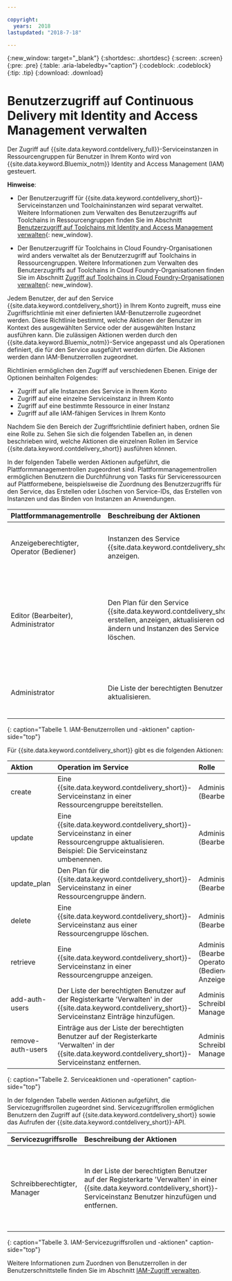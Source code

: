 ```yaml
---

copyright:
  years:  2018
lastupdated: "2018-7-18"

---
```


{:new_window: target="_blank"}
{:shortdesc: .shortdesc}
{:screen: .screen}
{:pre: .pre}
{:table: .aria-labeledby="caption"}
{:codeblock: .codeblock}
{:tip: .tip}
{:download: .download}


# Benutzerzugriff auf Continuous Delivery mit Identity and Access Management verwalten

Der Zugriff auf {{site.data.keyword.contdelivery_full}}-Serviceinstanzen in Ressourcengruppen für Benutzer in Ihrem Konto wird von {{site.data.keyword.Bluemix_notm}} Identity and Access Management (IAM) gesteuert. 

**Hinweise**: 

* Der Benutzerzugriff für {{site.data.keyword.contdelivery_short}}-Serviceinstanzen und Toolchaininstanzen wird separat verwaltet. Weitere Informationen zum Verwalten des Benutzerzugriffs auf Toolchains in Ressourcengruppen finden Sie im Abschnitt [Benutzerzugriff auf Toolchains mit Identity and Access Management verwalten](/docs/services/ContinuousDelivery/toolchains_iam_security.html){: new_window}.

* Der Benutzerzugriff für Toolchains in Cloud Foundry-Organisationen wird anders verwaltet als der Benutzerzugriff auf Toolchains in Ressourcengruppen. Weitere Informationen zum Verwalten des Benutzerzugriffs auf Toolchains in Cloud Foundry-Organisationen finden Sie im Abschnitt [Zugriff auf Toolchains in Cloud Foundry-Organisationen verwalten](/docs/services/ContinuousDelivery/toolchains_using.html#managing_access_orgs){: new_window}.

Jedem Benutzer, der auf den Service {{site.data.keyword.contdelivery_short}} in Ihrem Konto zugreift, muss eine Zugriffsrichtlinie mit einer definierten IAM-Benutzerrolle zugeordnet werden. Diese Richtlinie bestimmt, welche Aktionen der Benutzer im Kontext des ausgewählten Service oder der ausgewählten Instanz ausführen kann. Die zulässigen Aktionen werden durch den {{site.data.keyword.Bluemix_notm}}-Service angepasst und als Operationen definiert, die für den Service ausgeführt werden dürfen. Die Aktionen werden dann IAM-Benutzerrollen zugeordnet.

Richtlinien ermöglichen den Zugriff auf verschiedenen Ebenen. Einige der Optionen beinhalten Folgendes: 

* Zugriff auf alle Instanzen des Service in Ihrem Konto
* Zugriff auf eine einzelne Serviceinstanz in Ihrem Konto
* Zugriff auf eine bestimmte Ressource in einer Instanz
* Zugriff auf alle IAM-fähigen Services in Ihrem Konto

Nachdem Sie den Bereich der Zugriffsrichtlinie definiert haben, ordnen Sie eine Rolle zu. Sehen Sie sich die folgenden Tabellen an, in denen beschrieben wird, welche Aktionen die einzelnen Rollen im Service {{site.data.keyword.contdelivery_short}} ausführen können.

In der folgenden Tabelle werden Aktionen aufgeführt, die Plattformmanagementrollen zugeordnet sind. Plattformmanagementrollen ermöglichen Benutzern die Durchführung von Tasks für Serviceressourcen auf Plattformebene, beispielsweise die Zuordnung des Benutzerzugriffs für den Service, das Erstellen oder Löschen von Service-IDs, das Erstellen von Instanzen und das Binden von Instanzen an Anwendungen.

| Plattformmanagementrolle | Beschreibung der Aktionen | Beispielaktionen|
|:-----------------|:-----------------|:-----------------|
| Anzeigeberechtigter, Operator (Bediener) | Instanzen des Service {{site.data.keyword.contdelivery_short}} anzeigen. | <ul><li>Anklicken einer {{site.data.keyword.contdelivery_short}}-Serviceinstanz, um das entsprechende Dashboard zu öffnen.</li>|</ul>
| Editor (Bearbeiter), Administrator | Den Plan für den Service {{site.data.keyword.contdelivery_short}} erstellen, anzeigen, aktualisieren oder ändern und Instanzen des Service löschen. |<ul><li>Bereitstellen einer Instanz von {{site.data.keyword.contdelivery_short}} in einer Ressourcengruppe.</li><li>Löschen einer Instanz von {{site.data.keyword.contdelivery_short}} aus einer Ressourcengruppe.</li><li>Ändern eines {{site.data.keyword.contdelivery_short}}-Instanzenplans von Lite in Professional.</li></ul> |
| Administrator | Die Liste der berechtigten Benutzer aktualisieren.| <ul><li>Hinzufügen eines Benutzers zur Liste der berechtigten Benutzer.</li><li>Entfernen eines Benutzers aus der Liste der berechtigten Benutzer.</li></ul> |
{: caption="Tabelle 1. IAM-Benutzerrollen und -aktionen" caption-side="top"}

 Für {{site.data.keyword.contdelivery_short}} gibt es die folgenden Aktionen:

| Aktion | Operation im Service | Rolle
|:-----------------|:-----------------|:--------------|
| create | Eine {{site.data.keyword.contdelivery_short}}-Serviceinstanz in einer Ressourcengruppe bereitstellen. | Administrator, Editor (Bearbeiter) |
| update | Eine {{site.data.keyword.contdelivery_short}}-Serviceinstanz in einer Ressourcengruppe aktualisieren. Beispiel: Die Serviceinstanz umbenennen. | Administrator, Editor (Bearbeiter) |
| update_plan | Den Plan für die {{site.data.keyword.contdelivery_short}}-Serviceinstanz in einer Ressourcengruppe ändern. | Administrator, Editor (Bearbeiter) |
| delete | Eine {{site.data.keyword.contdelivery_short}}-Serviceinstanz aus einer Ressourcengruppe löschen. | Administrator, Editor (Bearbeiter) |
| retrieve | Eine {{site.data.keyword.contdelivery_short}}-Serviceinstanz in einer Ressourcengruppe anzeigen. | Administrator, Editor (Bearbeiter), Operator (Bediener), Anzeigeberechtigter |
| add-auth-users | Der Liste der berechtigten Benutzer auf der Registerkarte 'Verwalten' in der {{site.data.keyword.contdelivery_short}}-Serviceinstanz Einträge hinzufügen. | Administrator, Schreibberechtigter, Manager |
| remove-auth-users | Einträge aus der Liste der berechtigten Benutzer auf der Registerkarte 'Verwalten' in der {{site.data.keyword.contdelivery_short}}-Serviceinstanz entfernen. | Administrator, Schreibberechtigter, Manager |
{: caption="Tabelle 2. Serviceaktionen und -operationen" caption-side="top"}

In der folgenden Tabelle werden Aktionen aufgeführt, die Servicezugriffsrollen zugeordnet sind. Servicezugriffsrollen ermöglichen Benutzern den Zugriff auf {{site.data.keyword.contdelivery_short}} sowie das Aufrufen der {{site.data.keyword.contdelivery_short}}-API.

| Servicezugriffsrolle | Beschreibung der Aktionen | Beispielaktionen|
|:-----------------|:-----------------|:-----------------|
| Schreibberechtigter, Manager | In der Liste der berechtigten Benutzer auf der Registerkarte 'Verwalten' in einer {{site.data.keyword.contdelivery_short}}-Serviceinstanz Benutzer hinzufügen und entfernen. | <ul><li>Hinzufügen eines berechtigten Benutzers.</li><li>Entfernen eines berechtigten Benutzers.</li></ul>|
{: caption="Tabelle 3. IAM-Servicezugriffsrollen und -aktionen" caption-side="top"}

Weitere Informationen zum Zuordnen von Benutzerrollen in der Benutzerschnittstelle finden Sie im Abschnitt [IAM-Zugriff verwalten](/docs/iam/mngiam.html#iammanidaccser).

<!--This link is not live in production yet. Use https://console.bluemix.net/docs/iam/iamusermanage.html#iamusermanage until the link above is available in production.-->
